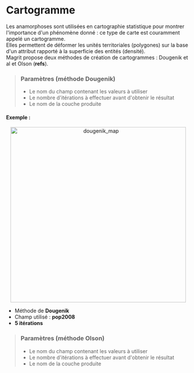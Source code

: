 # Cartogramme

Les anamorphoses sont utilisées en cartographie statistique pour montrer l'importance d'un phénomène donné : ce type de carte est couramment appelé un cartogramme.  
Elles permettent de déformer les unités territoriales (polygones) sur la base d'un attribut rapporté à la superficie des entités (densité).  
Magrit propose deux méthodes de création de cartogrammes : Dougenik et al et Olson (**refs**).   

> ### Paramètres (méthode Dougenik)
> * Le nom du champ contenant les valeurs à utiliser
> * Le nombre d'itérations à effectuer avant d'obtenir le résultat
> * Le nom de la couche produite

#### Exemple :

<p style="text-align: center;">
<img src="img/dougenik.png" alt="dougenik_map" style="width: 480px;"/>
</p>

- Méthode de **Dougenik**
- Champ utilisé : **pop2008**
- **5 itérations**


> ### Paramètres (méthode Olson)
> * Le nom du champ contenant les valeurs à utiliser
> * Le nombre d'itérations à effectuer avant d'obtenir le résultat
> * Le nom de la couche produite
